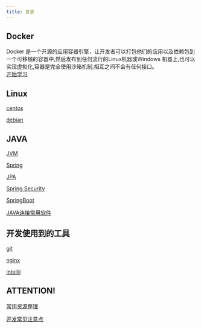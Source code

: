 ```yaml
---
title: 目录
---
```

## Docker
Docker 是一个开源的应用容器引擎，让开发者可以打包他们的应用以及依赖包到一个可移植的容器中,然后发布到任何流行的Linux机器或Windows 机器上,也可以实现虚拟化,容器是完全使用沙箱机制,相互之间不会有任何接口。
<br/>
[开始学习](/docker/docker-install.html)

## Linux
[centos](/linux/centos.html)

[debian](/linux/debian.html)

## JAVA
[JVM](/java/jvm.html)

[Spring](/java/spring.html)

[JPA](/java/jpa.html)

[Spring Security](/java/spring-security.html)

[SpringBoot](/java/springboot.html)

[JAVA连接常用软件](/java/java-connect.html)

## 开发使用到的工具
[git](/tools/git.html)

[nginx](/tools/nginx.html)

[intellij](/tools/intellij.html)
## ATTENTION!
[常用资源整理](/resource.html)

[开发常见注意点](/attention.html)